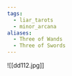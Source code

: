 ```yaml
---
tags:
  - liar_tarots
  - minor_arcana
aliases:
  - Three of Wands
  - Three of Swords
---
```

![[dd112.jpg]]